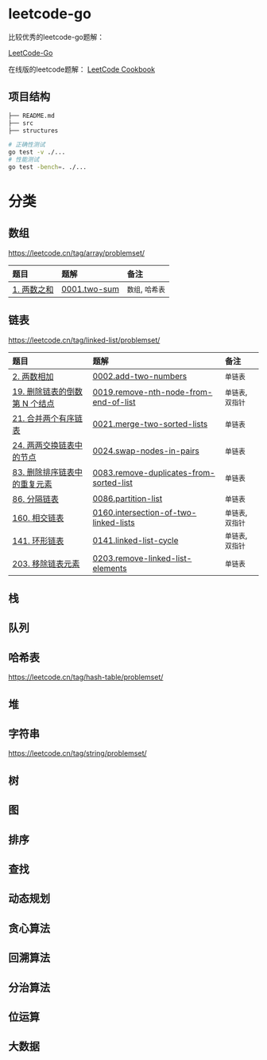 # leetcode-go

比较优秀的leetcode-go题解：

[LeetCode-Go](https://github.com/halfrost/LeetCode-Go)

在线版的leetcode题解：
[LeetCode Cookbook](https://books.halfrost.com/leetcode/)

## 项目结构

```bash
├── README.md
├── src
├── structures
```

```bash
# 正确性测试
go test -v ./...
# 性能测试
go test -bench=. ./...
```

# 分类

## 数组

<https://leetcode.cn/tag/array/problemset/>

| 题目 | 题解 | 备注 |
| :--- | :--- | :--- |
| [1. 两数之和](https://leetcode-cn.com/problems/two-sum/) | [0001.two-sum](src/0001.two-sum) | `数组`, `哈希表` |

## 链表

<https://leetcode.cn/tag/linked-list/problemset/>

| 题目 | 题解 | 备注 |
| :--- | :--- | :--- |
| [2. 两数相加](https://leetcode-cn.com/problems/add-two-numbers/) | [0002.add-two-numbers](src/0002.add-two-numbers) | `单链表` |
| [19. 删除链表的倒数第 N 个结点](https://leetcode-cn.com/problems/remove-nth-node-from-end-of-list/) | [0019.remove-nth-node-from-end-of-list](src/0019.remove-nth-node-from-end-of-list) | `单链表`, `双指针` |
| [21. 合并两个有序链表](https://leetcode-cn.com/problems/merge-two-sorted-lists/) | [0021.merge-two-sorted-lists](src/0021.merge-two-sorted-lists) | `单链表` |
| [24. 两两交换链表中的节点](https://leetcode-cn.com/problems/swap-nodes-in-pairs/) | [0024.swap-nodes-in-pairs](src/0024.swap-nodes-in-pairs) | `单链表` |
| [83. 删除排序链表中的重复元素](https://leetcode-cn.com/problems/remove-duplicates-from-sorted-list/) | [0083.remove-duplicates-from-sorted-list](src/0083.remove-duplicates-from-sorted-list) | `单链表` |
| [86. 分隔链表](https://leetcode-cn.com/problems/partition-list/) | [0086.partition-list](src/0086.partition-list) | `单链表` |
| [160. 相交链表](https://leetcode-cn.com/problems/intersection-of-two-linked-lists/) | [0160.intersection-of-two-linked-lists](src/0160.intersection-of-two-linked-lists) | `单链表`, `双指针` |
| [141. 环形链表](https://leetcode-cn.com/problems/linked-list-cycle/) | [0141.linked-list-cycle](src/0141.linked-list-cycle) | `单链表`, `双指针` |
| [203. 移除链表元素](https://leetcode-cn.com/problems/remove-linked-list-elements/) | [0203.remove-linked-list-elements](src/0203.remove-linked-list-elements) | `单链表` |

## 栈

## 队列

## 哈希表

<https://leetcode.cn/tag/hash-table/problemset/>

## 堆

## 字符串

<https://leetcode.cn/tag/string/problemset/>

## 树

## 图

## 排序

## 查找

## 动态规划

## 贪心算法

## 回溯算法

## 分治算法

## 位运算

## 大数据
